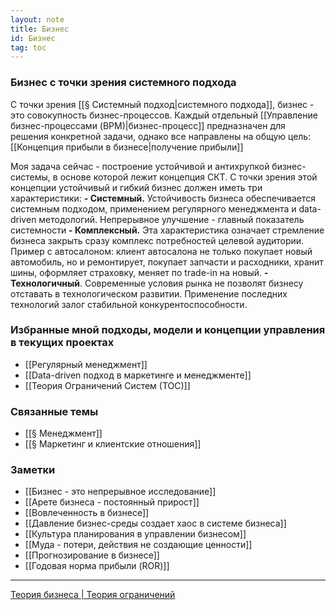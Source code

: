 ```yaml
---
layout: note
title: Бизнес
id: Бизнес
tag: toc
---
```

### Бизнес с точки зрения системного подхода
С точки зрения [[§ Системный подход|системного подхода]], бизнес - это совокупность бизнес-процессов. Каждый отдельный [[Управление бизнес-процессами (BPM)|бизнес-процесс]] предназначен для решения конкретной задачи, однако все направлены на общую цель: [[Концепция прибыли в бизнесе|получение прибыли]]  

Моя задача сейчас - построение устойчивой и антихрупкой бизнес-системы, в основе которой лежит концепция СКТ. С точки зрения этой концепции устойчивый и гибкий бизнес должен иметь три характеристики:
**- Системный.** Устойчивость бизнеса обеспечивается системным подходом, применением регулярного менеджмента и data-driven методологий. Непрерывное улучшение - главный показатель системности
**- Комплексный.** Эта характеристика означает стремление бизнеса закрыть сразу комплекс потребностей целевой аудитории. Пример с автосалоном: клиент автосалона не только покупает новый автомобиль, но и ремонтирует, покупает запчасти и расходники, хранит шины, оформляет страховку, меняет по trade-in на новый.
**- Технологичный**. Современные условия рынка не позволят бизнесу отставать в технологическом развитии. Применение последних технологий залог стабильной конкурентоспособности. 

### Избранные мной подходы, модели и концепции управления в текущих проектах
- [[Регулярный менеджмент]]
- [[Data-driven подход в маркетинге и менеджменте]]
- [[Теория Ограничений Систем (ТОС)]]

### Связанные темы
- [[§ Менеджмент]]
- [[§ Маркетинг и клиентские отношения]]

###  Заметки
- [[Бизнес - это непрерывное исследование]]
- [[Арете бизнеса - постоянный прирост]]
- [[Вовлеченность в бизнесе]]
- [[Давление бизнес-среды создает хаос в системе бизнеса]]
- [[Культура планирования в управлении бизнесом]]
- [[Муда - потери, действия не создающие ценности]]
- [[Прогнозирование в бизнесе]]
- [[Годовая норма прибыли (ROR)]]

---
[Теория бизнеса | Теория ограничений](https://tocpeople.com/2021/02/teoriya-biznesa/)


